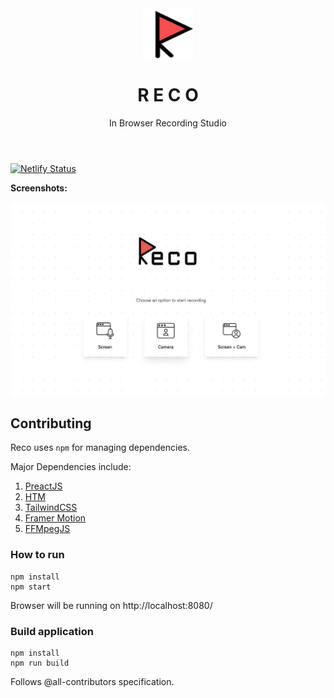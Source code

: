 <div align="center">
  <header>
    <img src="public/apple-touch-icon.png" height="80" alt="Screenshot of Reco">
    <h1>R E C O</h1>
    <p>In Browser Recording Studio</p>
  </header>
</div>

[![Netlify Status](https://api.netlify.com/api/v1/badges/60fc6191-da87-4d72-a2d9-08b481b2cce9/deploy-status)](https://app.netlify.com/sites/hopeful-shannon-58e0d1/deploys)


**Screenshots:**

![Screenshot of Reco](assets/ss.png)


## Contributing

Reco uses `npm` for managing dependencies.

Major Dependencies include:

1. [PreactJS](https://preactjs.com/)
1. [HTM](https://github.com/developit/htm)
1. [TailwindCSS](https://tailwindcss.com/)
1. [Framer Motion](https://www.framer.com/motion/)
1. [FFMpegJS](https://github.com/Kagami/ffmpeg.js/)

### How to run

```
npm install
npm start
```

Browser will be running on http://localhost:8080/

### Build application

```
npm install
npm run build
```

Follows @all-contributors specification.
